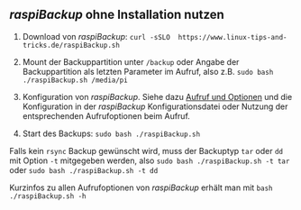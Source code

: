 <a name="adhoc"></a>
## *raspiBackup* ohne Installation nutzen

1. Download von *raspiBackup*: `curl -sSLO  https://www.linux-tips-and-tricks.de/raspiBackup.sh`

1. Mount der Backuppartition unter `/backup` oder Angabe der Backuppartition als letzten
   Parameter im Aufruf, also z.B. `sudo bash ./raspiBackup.sh /media/pi`

1. Konfiguration von *raspiBackup*. Siehe dazu [Aufruf und Optionen](invocation-options.md) und
   die Konfiguration in der *raspiBackup* Konfigurationsdatei oder Nutzung der entsprechenden Aufrufoptionen
   beim Aufruf. 

1. Start des Backups:  `sudo bash ./raspiBackup.sh`

Falls kein `rsync` Backup gewünscht wird, muss der Backuptyp `tar` oder `dd` mit Option `-t`
mitgegeben werden, also `sudo bash ./raspiBackup.sh -t tar` oder `sudo bash ./raspiBackup.sh -t dd`

Kurzinfos zu allen Aufrufoptionen von *raspiBackup* erhält man mit `bash ./raspiBackup.sh -h`

[.status]: translated
